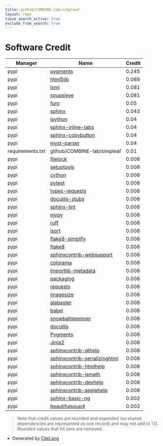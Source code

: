 ```yaml
---
title: github/COMBINE-lab/simpleaf
layout: repo
tipue_search_active: true
exclude_from_search: true
---
```

# Software Credit

|Manager|Name|Credit|
|-------|----|------|
|pypi|[pygments](https://pygments.org/)|0.245|
|pypi|[html5lib](https://pypi.org/project/html5lib)|0.089|
|pypi|[lxml](https://pypi.org/project/lxml)|0.081|
|pypi|[soupsieve](https://pypi.org/project/soupsieve)|0.081|
|pypi|[furo](https://pradyunsg.me/furo/quickstart)|0.05|
|pypi|[sphinx](https://www.sphinx-doc.org/)|0.043|
|pypi|[ipython](https://ipython.org)|0.04|
|pypi|[sphinx-inline-tabs](https://pypi.org/project/sphinx-inline-tabs)|0.04|
|pypi|[sphinx-copybutton](https://pypi.org/project/sphinx-copybutton)|0.04|
|pypi|[myst-parser](https://pypi.org/project/myst-parser)|0.04|
|requirements.txt|github/COMBINE-lab/simpleaf|0.01|
|pypi|[filelock](https://pypi.org/project/filelock)|0.008|
|pypi|[setuptools](https://pypi.org/project/setuptools)|0.008|
|pypi|[cython](https://pypi.org/project/cython)|0.008|
|pypi|[pytest](https://pypi.org/project/pytest)|0.008|
|pypi|[types-requests](https://pypi.org/project/types-requests)|0.008|
|pypi|[docutils-stubs](https://pypi.org/project/docutils-stubs)|0.008|
|pypi|[sphinx-lint](https://pypi.org/project/sphinx-lint)|0.008|
|pypi|[mypy](https://pypi.org/project/mypy)|0.008|
|pypi|[ruff](https://pypi.org/project/ruff)|0.008|
|pypi|[isort](https://pypi.org/project/isort)|0.008|
|pypi|[flake8-simplify](https://pypi.org/project/flake8-simplify)|0.008|
|pypi|[flake8](https://pypi.org/project/flake8)|0.008|
|pypi|[sphinxcontrib-websupport](https://pypi.org/project/sphinxcontrib-websupport)|0.008|
|pypi|[colorama](https://pypi.org/project/colorama)|0.008|
|pypi|[importlib-metadata](https://pypi.org/project/importlib-metadata)|0.008|
|pypi|[packaging](https://pypi.org/project/packaging)|0.008|
|pypi|[requests](https://pypi.org/project/requests)|0.008|
|pypi|[imagesize](https://pypi.org/project/imagesize)|0.008|
|pypi|[alabaster](https://pypi.org/project/alabaster)|0.008|
|pypi|[babel](https://pypi.org/project/babel)|0.008|
|pypi|[snowballstemmer](https://pypi.org/project/snowballstemmer)|0.008|
|pypi|[docutils](https://pypi.org/project/docutils)|0.008|
|pypi|[Pygments](https://pypi.org/project/Pygments)|0.008|
|pypi|[Jinja2](https://pypi.org/project/Jinja2)|0.008|
|pypi|[sphinxcontrib-qthelp](https://pypi.org/project/sphinxcontrib-qthelp)|0.008|
|pypi|[sphinxcontrib-serializinghtml](https://pypi.org/project/sphinxcontrib-serializinghtml)|0.008|
|pypi|[sphinxcontrib-htmlhelp](https://pypi.org/project/sphinxcontrib-htmlhelp)|0.008|
|pypi|[sphinxcontrib-jsmath](https://pypi.org/project/sphinxcontrib-jsmath)|0.008|
|pypi|[sphinxcontrib-devhelp](https://pypi.org/project/sphinxcontrib-devhelp)|0.008|
|pypi|[sphinxcontrib-applehelp](https://pypi.org/project/sphinxcontrib-applehelp)|0.008|
|pypi|[sphinx-basic-ng](https://github.com/pradyunsg/sphinx-basic-ng)|0.002|
|pypi|[beautifulsoup4](https://www.crummy.com/software/BeautifulSoup/bs4/)|0.002|


> Note that credit values are rounded and expanded (so shared dependencies are represented as one record) and may not add to 1.0. Rounded values that hit zero are removed.


- Generated by [CiteLang](https://github.com/vsoch/citelang)
